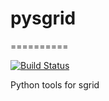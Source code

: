 # pysgrid
==========

[![Build Status](https://travis-ci.org/sgrid/pysgrid.svg?branch=master)](https://travis-ci.org/sgrid/pysgrid)

Python tools for sgrid
